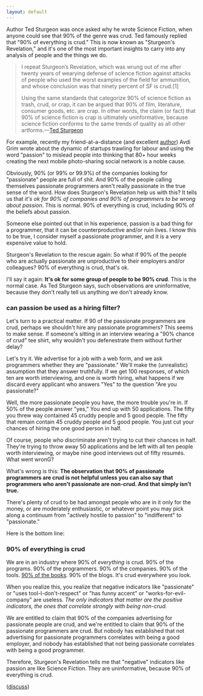 ```yaml
---
layout: default
---
```


Author Ted Sturgeon was once asked why he wrote Science Fiction, when anyone could see that 90% of the genre was crud. Ted famously replied that "90% of everything is crud." This is now known as "Sturgeon's Revelation," and it's one of the most important insights to carry into any analysis of people and the things we do.

> I repeat Sturgeon’s Revelation, which was wrung out of me after twenty years of wearying defense of science fiction against attacks of people who used the worst examples of the field for ammunition, and whose conclusion was that ninety percent of SF is crud.[1]
>
> Using the same standards that categorize 90% of science fiction as trash, crud, or crap, it can be argued that 90% of film, literature, consumer goods, etc. are crap. In other words, the claim (or fact) that 90% of science fiction is crap is ultimately uninformative, because science fiction conforms to the same trends of quality as all other artforms.—[Ted Sturgeon](https://en.wikipedia.org/wiki/Sturgeon's_Law)

For example, recently my friend-at-a-distance (and excellent [author](https://shiprise.dpdcart.com)) Avdi Grim wrote about the dynamic of startups trawling for labour and using the word "passion" to mislead people into thinking that 80+ hour weeks creating the next mobile photo-sharing social network is a noble cause.

Obviously, 90% (or 99% or 99.9%) of the companies looking for "passionate" people are full of shit. And 90% of the people calling themselves passionate programmers aren't really passionate in the true sense of the word. How does Sturgeon's Revelation help us with this? It tells us that *it's ok for 90% of companies and 90% of programmers to be wrong about passion*. This is normal. 90% of everything is crud, including 90% of the beliefs about passion.

Someone else pointed out that in his experience, passion is a bad thing for a programmer, that it can be counterproductive and/or ruin lives. I know this to be true, I consider myself a passionate programmer, and it is a very expensive value to hold.

Sturgeon's Revelation to the rescue again: So what if 90% of the people who are actually passionate are unproductive to their employers and/or colleagues? 90% of everything is crud, that's ok.

I'll say it again: **It's ok for some group of people to be 90% crud**. This is the normal case. As Ted Sturgeon says, such observations are uninformative, because they don't really tell us anything we don't already know.

### can passion be used as a hiring filter?

Let's turn to a practical matter. If 90 of the passionate programmers are crud, perhaps we shouldn't hire any passionate programmers? This seems to make sense. If someone's sitting in an interview wearing a "90% chance of crud" tee shirt, why wouldn't you defenestrate them without further delay?

Let's try it. We advertise for a job with a web form, and we ask programmers whether they are "passionate." We'll make the (unrealistic) assumption that they answer truthfully. If we get 100 responses, of which ten are worth interviewing, and one is worth hiring, what happens if we discard every applicant who answers "Yes" to the question "Are you passionate?"

Well, the more passionate people you have, the more trouble you're in. If 50% of the people answer "yes," You end up with 50 applications. The fifty you threw way contained 45 cruddy people and 5 good people. The fifty that remain contain 45 cruddy people and 5 good people. You just cut your chances of hiring the one good person in half.

Of course, people who discriminate aren't trying to cut their chances in half. They're trying to throw away 50 applications and be left with all ten people worth interviewing, or maybe nine good interviews out of fifty resumés. What went wronG?

What's wrong is this: **The observation that 90% of passionate programmers are crud is not helpful unless you can also say that programmers who aren't passionate are non-crud. And that simply isn't true.**

There's plenty of crud to be had amongst people who are in it only for the money, or are moderately enthusiastic, or whatever point you may pick along a continuum from "actively hostile to passion" to "indifferent" to "passionate."

Here is the bottom line:

### 90% of everything is crud

We are in an industry where 90% of *everything* is crud. 90% of the programs. 90% of the programmers. 90% of the companies. 90% of the tools. [90% of the books](https://leanpub.com/u/raganwald). 90% of the blogs. It's crud everywhere you look.

When you realize this, you realize that negative indicators like "passionate" or "uses tool-I-don't-respect" or "has funny accent" or "works-for-evil-company" are useless. *The only indicators that matter are the positive indicators, the ones that correlate strongly with being non-crud.*

We are entitled to claim that 90% of the companies advertising for passionate people are crud, and we're entitled to claim that 90% of the passionate programmers are crud. But nobody has established that not advertising for passionate programmers correlates with being a good employer, and nobody has established that not being passionate correlates with being a good programmer.

Therefore, Sturgeon's Revelation tells me that "negative" indicators like passion are like Science Fiction. They are uninformative, because 90% of everything is crud.

([discuss](https://news.ycombinator.com/item?id=7171459))